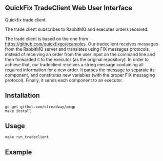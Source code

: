QuickFix TradeClient Web User Interface
-------------------------------------------

Quickfix trade client

The trade client subscribes to RabbitMQ and executes orders received.

The trade client is based on the one from https://github.com/quickfixgo/examples.
Our tradeclient receives messages from the RabbitMQ server and translates using FIX messages protocols, instead of receiving an order from the user input on the command line and then forwarded it to the executor (as the original repository).
In order to achieve that, our tradeclient receives a string message containing all required information for a new order. It parses the message to separate its component, and constitutes new variables (with the proper FIX messaging protocol). Finally, it sends each component to an executor.


Installation
------------

```
go get github.com/streadway/amqp
make install
```

Usage
-----

```
make run_tradeclient
```


Example
-------





